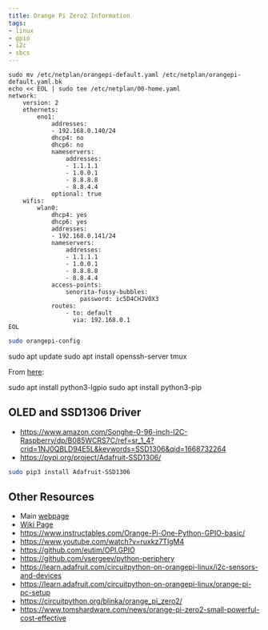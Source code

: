 ```yaml
---
title: Orange Pi Zero2 Information
tags: 
- linux
- gpio
- i2c
- sbcs
---
```


```
sudo mv /etc/netplan/orangepi-default.yaml /etc/netplan/orangepi-default.yaml.bk
echo << EOL | sudo tee /etc/netplan/00-home.yaml
network:
    version: 2
    ethernets:
        eno1:
            addresses:
            - 192.168.0.140/24
            dhcp4: no
            dhcp6: no
            nameservers:
                addresses:
                - 1.1.1.1
                - 1.0.0.1
                - 8.8.8.8
                - 8.8.4.4
            optional: true
    wifis:
        wlan0:
            dhcp4: yes
            dhcp6: yes
            addresses:
            - 192.168.0.141/24
            nameservers:
                addresses:
                - 1.1.1.1
                - 1.0.0.1
                - 8.8.8.8
                - 8.8.4.4
            access-points:
                senorita-fussy-bubbles:
                    password: ic5D4CHJV0X3
            routes:
                - to: default
                  via: 192.168.0.1
EOL
```



```bash
sudo orangepi-config
```


sudo apt update
sudo apt install openssh-server tmux

From [here](https://ubuntu.com/tutorials/gpio-on-raspberry-pi#1-overview):


sudo apt install python3-lgpio
sudo apt install python3-pip

## OLED and SSD1306 Driver

- <https://www.amazon.com/Songhe-0-96-inch-I2C-Raspberry/dp/B085WCRS7C/ref=sr_1_4?crid=1NJ0QBLD94E5L&keywords=SSD1306&qid=1668732264>
- https://pypi.org/project/Adafruit-SSD1306/

```bash
sudo pip3 install Adafruit-SSD1306
```

## Other Resources

* Main [webpage](http://www.orangepi.org/html/hardWare/computerAndMicrocontrollers/details/Orange-Pi-Zero-2.html)
* [Wiki Page](http://www.orangepi.org/orangepiwiki/index.php/Orange_Pi_Zero_2)
* <https://www.instructables.com/Orange-Pi-One-Python-GPIO-basic/>
* <https://www.youtube.com/watch?v=ruxkz7TlgM4>
* <https://github.com/eutim/OPI.GPIO>
* <https://github.com/vsergeev/python-periphery>
* <https://learn.adafruit.com/circuitpython-on-orangepi-linux/i2c-sensors-and-devices>
* <https://learn.adafruit.com/circuitpython-on-orangepi-linux/orange-pi-pc-setup>
* <https://circuitpython.org/blinka/orange_pi_zero2/>
* <https://www.tomshardware.com/news/orange-pi-zero2-small-powerful-cost-effective>

